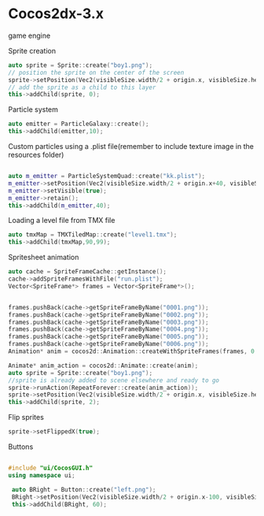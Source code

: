 # Cocos2dx-3.x
game engine


Sprite creation
```cpp
auto sprite = Sprite::create("boy1.png");
// position the sprite on the center of the screen
sprite->setPosition(Vec2(visibleSize.width/2 + origin.x, visibleSize.height/2 + origin.y));
// add the sprite as a child to this layer
this->addChild(sprite, 0);
```
Particle system

```cpp
auto emitter = ParticleGalaxy::create();
this->addChild(emitter,10);
```

Custom particles using a .plist file(remember to include texture image in the resources folder)
```cpp

auto m_emitter = ParticleSystemQuad::create("kk.plist");
m_emitter->setPosition(Vec2(visibleSize.width/2 + origin.x+40, visibleSize.height/2 + origin.y));
m_emitter->setVisible(true);
m_emitter->retain();
this->addChild(m_emitter,40);
```
Loading  a level file from TMX file
```cpp
auto tmxMap = TMXTiledMap::create("level1.tmx");
this->addChild(tmxMap,90,99);
```
Spritesheet animation

```cpp
auto cache = SpriteFrameCache::getInstance();
cache->addSpriteFramesWithFile("run.plist");
Vector<SpriteFrame*> frames = Vector<SpriteFrame*>();


frames.pushBack(cache->getSpriteFrameByName("0001.png"));
frames.pushBack(cache->getSpriteFrameByName("0002.png"));
frames.pushBack(cache->getSpriteFrameByName("0003.png"));
frames.pushBack(cache->getSpriteFrameByName("0004.png"));
frames.pushBack(cache->getSpriteFrameByName("0005.png"));
frames.pushBack(cache->getSpriteFrameByName("0006.png"));
Animation* anim = cocos2d::Animation::createWithSpriteFrames(frames, 0.1f, 1);

Animate* anim_action = cocos2d::Animate::create(anim);
auto sprite = Sprite::create("boy1.png");
//sprite is already added to scene elsewhere and ready to go
sprite->runAction(RepeatForever::create(anim_action));
sprite->setPosition(Vec2(visibleSize.width/2 + origin.x, visibleSize.height/2 + origin.y));
this->addChild(sprite, 2);
```

Flip sprites
```cpp
sprite->setFlippedX(true); 
```


Buttons
```cpp

#include "ui/CocosGUI.h"
using namespace ui;

 auto BRight = Button::create("left.png");
 BRight->setPosition(Vec2(visibleSize.width/2 + origin.x-100, visibleSize.height/2 + origin.y));
 this->addChild(BRight, 60);

```
